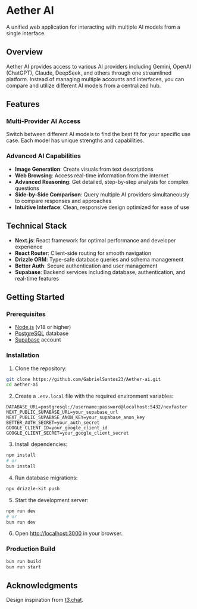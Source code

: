 # Aether AI

A unified web application for interacting with multiple AI models from a single interface.

## Overview

Aether AI provides access to various AI providers including Gemini, OpenAI (ChatGPT), Claude, DeepSeek, and others through one streamlined platform. Instead of managing multiple accounts and interfaces, you can compare and utilize different AI models from a centralized hub.

## Features

### Multi-Provider AI Access

Switch between different AI models to find the best fit for your specific use case. Each model has unique strengths and capabilities.

### Advanced AI Capabilities

- **Image Generation**: Create visuals from text descriptions
- **Web Browsing**: Access real-time information from the internet
- **Advanced Reasoning**: Get detailed, step-by-step analysis for complex questions
- **Side-by-Side Comparison**: Query multiple AI providers simultaneously to compare responses and approaches
- **Intuitive Interface**: Clean, responsive design optimized for ease of use

## Technical Stack

- **Next.js**: React framework for optimal performance and developer experience
- **React Router**: Client-side routing for smooth navigation
- **Drizzle ORM**: Type-safe database queries and schema management
- **Better Auth**: Secure authentication and user management
- **Supabase**: Backend services including database, authentication, and real-time features

## Getting Started

### Prerequisites

- [Node.js](https://nodejs.org/) (v18 or higher)
- [PostgreSQL](https://www.postgresql.org/) database
- [Supabase](https://supabase.com/) account

### Installation

1. Clone the repository:

```bash
git clone https://github.com/GabrielSantos23/Aether-ai.git
cd aether-ai
```

2. Create a `.env.local` file with the required environment variables:

```env
DATABASE_URL=postgresql://username:password@localhost:5432/nexfaster
NEXT_PUBLIC_SUPABASE_URL=your_supabase_url
NEXT_PUBLIC_SUPABASE_ANON_KEY=your_supabase_anon_key
BETTER_AUTH_SECRET=your_auth_secret
GOOGLE_CLIENT_ID=your_google_client_id
GOOGLE_CLIENT_SECRET=your_google_client_secret
```

3. Install dependencies:

```bash
npm install
# or
bun install
```

4. Run database migrations:

```bash
npx drizzle-kit push
```

5. Start the development server:

```bash
npm run dev
# or
bun run dev
```

6. Open [http://localhost:3000](http://localhost:3000) in your browser.

### Production Build

```bash
bun run build
bun run start
```

## Acknowledgments

Design inspiration from [t3.chat](https://t3.chat).
